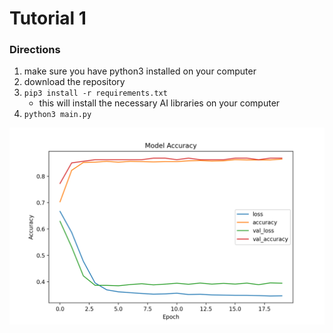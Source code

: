 # Tutorial 1

### Directions

1. make sure you have python3 installed on your computer
2. download the repository
3. `pip3 install -r requirements.txt`
    - this will install the necessary AI libraries on your computer
4. `python3 main.py`

![sample accuracy output](acc.png)
